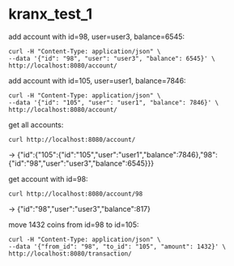 # kranx_test_1

add account with id=98, user=user3, balance=6545:
```
curl -H "Content-Type: application/json" \
--data '{"id": "98", "user": "user3", "balance": 6545}' \
http://localhost:8080/account/  
```
add account with id=105, user=user1, balance=7846:
```
curl -H "Content-Type: application/json" \
--data '{"id": "105", "user": "user1", "balance": 7846}' \
http://localhost:8080/account/  
```
get all accounts:
```
curl http://localhost:8080/account/  
```
-> {"id":{"105":{"id":"105","user":"user1","balance":7846},"98":{"id":"98","user":"user3","balance":6545}}}

get account with id=98:
```
curl http://localhost:8080/account/98  
```
-> {"id":"98","user":"user3","balance":817}

move 1432 coins from id=98 to id=105:
```
curl -H "Content-Type: application/json" \
--data '{"from_id": "98", "to_id": "105", "amount": 1432}' \
http://localhost:8080/transaction/  
```